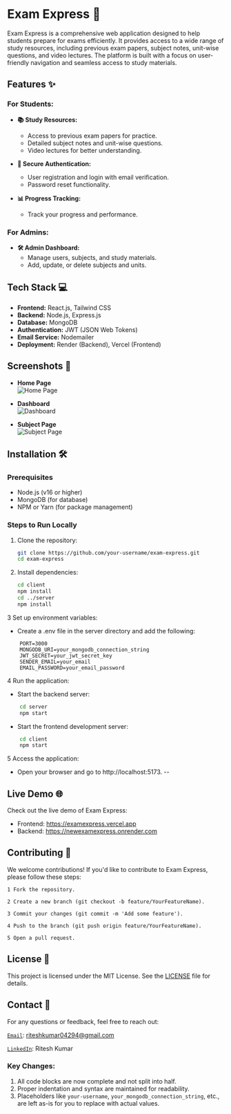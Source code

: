 # Exam Express 🚀

Exam Express is a comprehensive web application designed to help students prepare for exams efficiently. It provides access to a wide range of study resources, including previous exam papers, subject notes, unit-wise questions, and video lectures. The platform is built with a focus on user-friendly navigation and seamless access to study materials.

## Features ✨

### For Students:
- **📚 Study Resources:**
  - Access to previous exam papers for practice.
  - Detailed subject notes and unit-wise questions.
  - Video lectures for better understanding.

- **🔐 Secure Authentication:**
  - User registration and login with email verification.
  - Password reset functionality.

- **📊 Progress Tracking:**
  - Track your progress and performance.

### For Admins:
- **🛠️ Admin Dashboard:**
  - Manage users, subjects, and study materials.
  - Add, update, or delete subjects and units.

## Tech Stack 💻
- **Frontend:** React.js, Tailwind CSS
- **Backend:** Node.js, Express.js
- **Database:** MongoDB
- **Authentication:** JWT (JSON Web Tokens)
- **Email Service:** Nodemailer
- **Deployment:** Render (Backend), Vercel (Frontend)

## Screenshots 📸
- **Home Page**  
  ![Home Page](screenshots/home-page.png)

- **Dashboard**  
  ![Dashboard](screenshots/dashboard.png)

- **Subject Page**  
  ![Subject Page](screenshots/subject-page.png)

## Installation 🛠️

### Prerequisites
- Node.js (v16 or higher)
- MongoDB (for database)
- NPM or Yarn (for package management)

### Steps to Run Locally
1. Clone the repository:
   ```bash
   git clone https://github.com/your-username/exam-express.git
   cd exam-express
2. Install dependencies:
    ```bash
   cd client
   npm install
   cd ../server
   npm install
3  Set up environment variables:
   - Create a .env file in the server directory and add the following:
  ```plaintext
      PORT=3000
      MONGODB_URI=your_mongodb_connection_string
      JWT_SECRET=your_jwt_secret_key
      SENDER_EMAIL=your_email
      EMAIL_PASSWORD=your_email_password
```
4  Run the application:
 - Start the backend server:
```bash
    cd server
    npm start
```
 - Start the frontend development server:
```bash
    cd client
    npm start
```
5  Access the application:
  - Open your browser and go to http://localhost:5173.
--
## Live Demo 🌐
Check out the live demo of Exam Express:
 - Frontend: https://examexpress.vercel.app
 - Backend: https://newexamexpress.onrender.com

## Contributing 🤝
We welcome contributions! If you'd like to contribute to Exam Express, please follow these steps:

    1 Fork the repository.

    2 Create a new branch (git checkout -b feature/YourFeatureName).

    3 Commit your changes (git commit -m 'Add some feature').

    4 Push to the branch (git push origin feature/YourFeatureName).

    5 Open a pull request.

## License 📜
This project is licensed under the MIT License. See the [LICENSE]() file for details.

## Contact 📧
For any questions or feedback, feel free to reach out:

[`Email`](mailto:riteshkumar04294@gmail.com): riteshkumar04294@gmail.com

[`LinkedIn`](https://www.linkedin.com/in/ritesh-kumar-69a50a25b?): Ritesh Kumar

### Key Changes:
1. All code blocks are now complete and not split into half.
2. Proper indentation and syntax are maintained for readability.
3. Placeholders like `your-username`, `your_mongodb_connection_string`, etc., are left as-is for you to replace with actual values.
